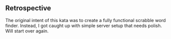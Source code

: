 ## Retrospective

The original intent of this kata was to create a fully functional scrabble word
finder. Instead, I got caught up with simple server setup that needs polish.
Will start over again.
